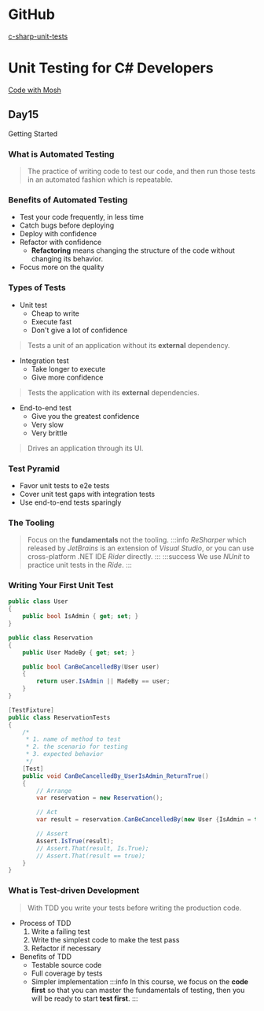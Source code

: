 # GitHub
[c-sharp-unit-tests](https://github.com/museMKUltra/c-sharp-unit-tests)

# Unit Testing for C# Developers
[Code with Mosh](https://codewithmosh.com/courses)

## Day15
Getting Started 

### What is Automated Testing
> The practice of writing code to test our code, and then run those tests in an automated fashion which is repeatable.

### Benefits of Automated Testing
* Test your code frequently, in less time
* Catch bugs before deploying
* Deploy with confidence
* Refactor with confidence
    * **Refactoring** means changing the structure of the code without changing its behavior.
* Focus more on the quality

### Types of Tests
* Unit test
    * Cheap to write
    * Execute fast
    * Don't give a lot of confidence
> Tests a unit of an application without its **external** dependency.
* Integration test
    * Take longer to execute
    * Give more confidence
> Tests the application with its **external** dependencies.
* End-to-end test
    * Give you the greatest confidence
    * Very slow
    * Very brittle
> Drives an application through its UI.

### Test Pyramid
* Favor unit tests to e2e tests
* Cover unit test gaps with integration tests
* Use end-to-end tests sparingly

### The Tooling
> Focus on the **fundamentals** not the tooling.
:::info
*ReSharper* which released by *JetBrains* is an extension of *Visual Studio*, or you can use cross-platform .NET IDE *Rider* directly.
:::
:::success
We use *NUnit* to practice unit tests in the *Ride*.
:::

### Writing Your First Unit Test
```csharp
public class User
{
    public bool IsAdmin { get; set; }
}

public class Reservation
{
    public User MadeBy { get; set; }

    public bool CanBeCancelledBy(User user)
    {
        return user.IsAdmin || MadeBy == user;
    }
}
```
```csharp
[TestFixture]
public class ReservationTests
{
    /*
     * 1. name of method to test
     * 2. the scenario for testing
     * 3. expected behavior
     */
    [Test]
    public void CanBeCancelledBy_UserIsAdmin_ReturnTrue()
    {
        // Arrange
        var reservation = new Reservation();

        // Act
        var result = reservation.CanBeCancelledBy(new User {IsAdmin = true});

        // Assert
        Assert.IsTrue(result);
        // Assert.That(result, Is.True);
        // Assert.That(result == true);
    }
}
```

### What is Test-driven Development
> With TDD you write your tests before writing the production code.
* Process of TDD
    1. Write a failing test
    2. Write the simplest code to make the test pass
    3. Refactor if necessary
* Benefits of TDD
    * Testable source code
    * Full coverage by tests
    * Simpler implementation
:::info
In this course, we focus on the **code first** so that you can master the fundamentals of testing, then you will be ready to start **test first**.
:::